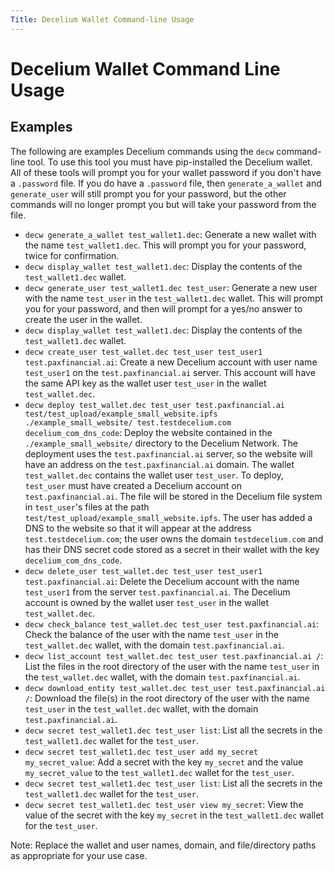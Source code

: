 ```yaml
---
Title: Decelium Wallet Command-line Usage
---
```


# Decelium Wallet Command Line Usage

## Examples

The following are examples Decelium commands using the `decw` command-line tool. To use this tool you must have pip-installed the Decelium wallet.  All of these tools will prompt you for your wallet password if you don't have a `.password` file.  If you do have a `.password` file, then `generate_a_wallet` and `generate_user` will still prompt you for your password, but the other commands will no longer prompt you but will take your password from the file.

- `decw generate_a_wallet test_wallet1.dec`: Generate a new wallet with the name `test_wallet1.dec`. This will prompt you for your password, twice for confirmation.
- `decw display_wallet test_wallet1.dec`: Display the contents of the `test_wallet1.dec` wallet.
- `decw generate_user test_wallet1.dec test_user`: Generate a new user with the name `test_user` in the `test_wallet1.dec` wallet. This will prompt you for your password, and then will prompt for a yes/no answer to create the user in the wallet.
- `decw display_wallet test_wallet1.dec`: Display the contents of the `test_wallet1.dec` wallet.
- `decw create_user test_wallet.dec test_user test_user1 test.paxfinancial.ai`: Create a new Decelium account with user name `test_user1` on the `test.paxfinancial.ai` server. This account will have the same API key as the wallet user `test_user` in the wallet `test_wallet.dec`.
- `decw deploy test_wallet.dec test_user test.paxfinancial.ai test/test_upload/example_small_website.ipfs ./example_small_website/ test.testdecelium.com decelium_com_dns_code`: Deploy the website contained in the `./example_small_website/` directory to the Decelium Network. The deployment uses the `test.paxfinancial.ai` server, so the website will have an address on the `test.paxfinancial.ai` domain. The wallet `test_wallet.dec` contains the wallet user `test_user`. To deploy, `test_user` must have created a Decelium account on `test.paxfinancial.ai`. The file will be stored in the Decelium file system in `test_user`'s files at the path `test/test_upload/example_small_website.ipfs`.  The user has added a DNS to the website so that it will appear at the address `test.testdecelium.com`; the user owns the domain `testdecelium.com` and has their DNS secret code stored as a secret in their wallet with the key `decelium_com_dns_code`.
- `decw delete_user test_wallet.dec test_user test_user1 test.paxfinancial.ai`: Delete the Decelium account with the name `test_user1` from the server `test.paxfinancial.ai`. The Decelium account is owned by the wallet user `test_user` in the wallet `test_wallet.dec`.
- `decw check_balance test_wallet.dec test_user test.paxfinancial.ai`: Check the balance of the user with the name `test_user` in the `test_wallet.dec` wallet, with the domain `test.paxfinancial.ai`.
- `decw list_account test_wallet.dec test_user test.paxfinancial.ai /`: List the files in the root directory of the user with the name `test_user` in the `test_wallet.dec` wallet, with the domain `test.paxfinancial.ai`.
- `decw download_entity test_wallet.dec test_user test.paxfinancial.ai /`: Download the file(s) in the root directory of the user with the name `test_user` in the `test_wallet.dec` wallet, with the domain `test.paxfinancial.ai`.
- `decw secret test_wallet1.dec test_user list`: List all the secrets in the `test_wallet1.dec` wallet for the `test_user`.
- `decw secret test_wallet1.dec test_user add my_secret my_secret_value`: Add a secret with the key `my_secret` and the value `my_secret_value` to the `test_wallet1.dec` wallet for the `test_user`.
- `decw secret test_wallet1.dec test_user list`: List all the secrets in the `test_wallet1.dec` wallet for the `test_user`.
- `decw secret test_wallet1.dec test_user view my_secret`: View the value of the secret with the key `my_secret` in the `test_wallet1.dec` wallet for the `test_user`.

Note: Replace the wallet and user names, domain, and file/directory paths as appropriate for your use case.